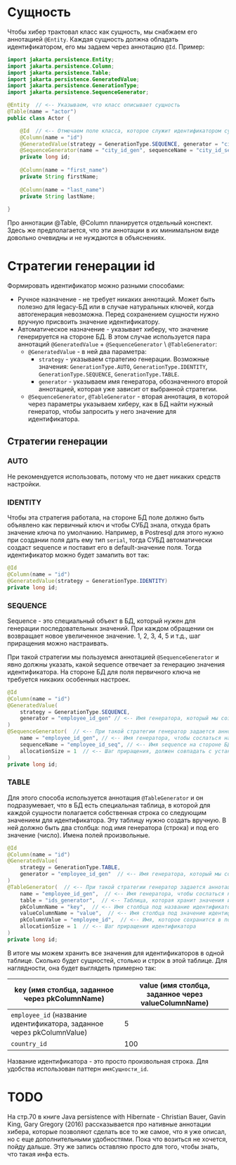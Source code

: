 # Сущность

Чтобы хибер трактовал класс как сущность, мы снабжаем его аннотацией `@Entity`. Каждая сущность должна обладать идентификатором, его мы задаем через аннотацию `@Id`. Пример:

```java
import jakarta.persistence.Entity;
import jakarta.persistence.Column;
import jakarta.persistence.Table;
import jakarta.persistence.GeneratedValue;
import jakarta.persistence.GenerationType;
import jakarta.persistence.SequenceGenerator;

@Entity  // <-- Указываем, что класс описывает сущность
@Table(name = "actor")
public class Actor {

    @Id  // <-- Отмечаем поле класса, которое служит идентификатором сущности
    @Column(name = "id")
    @GeneratedValue(strategy = GenerationType.SEQUENCE, generator = "city_id_gen")
    @SequenceGenerator(name = "city_id_gen", sequenceName = "city_id_seq", allocationSize = 1)
    private long id;
    
    @Column(name = "first_name")
    private String firstName;
    
    @Column(name = "last_name")
    private String lastName;
    
}
```

Про аннотации @Table, @Column планируется отдельный конспект. Здесь же предполагается, что эти аннотации в их минимальном виде довольно очевидны и не нуждаются в объяснениях.

# Стратегии генерации id

Формировать идентификатор можно разными способами:

* Ручное назначение - не требует никаких аннотаций. Может быть полезно для legacy-БД или в случае натуральных ключей, когда автогенерация невозможна. Перед сохранением сущности нужно вручную присвоить значение идентификатору.
* Автоматическое назначение - указывает хиберу, что значение генерируется на стороне БД. В этом случае используется пара аннотаций `@GeneratedValue` + `@SequenceGenerator` \ `@TableGenerator`:
  * `@GeneratedValue` - в ней два параметра:
    * `strategy` - указываем стратегию генерации. Возможные значения: `GenerationType.AUTO`, `GenerationType.IDENTITY`, `GenerationType.SEQUENCE`, `GenerationType.TABLE`.
    * `generator` - указываем имя генератора, обозначенного второй аннотацией, которая уже зависит от выбранной стратегии.
  * `@SequenceGenerator`, `@TableGenerator` - вторая аннотация, в которой через параметры указываем хиберу, как в БД найти нужный генератор, чтобы запросить у него значение для идентификатора.

## Стратегии генерации

### AUTO

Не рекомендуется использовать, потому что не дает никаких средств настройки.

### IDENTITY

Чтобы эта стратегия работала, на стороне БД поле должно быть объявлено как первичный ключ и чтобы СУБД знала, откуда брать значение ключа по умолчанию. Например, в Postresql для этого нужно при создании поля дать ему тип `serial`, тогда СУБД автоматически создаст sequence и поставит его в default-значение поля. Тогда идентификатор можно будет замапить вот так:

```java
@Id
@Column(name = "id")
@GeneratedValue(strategy = GenerationType.IDENTITY)
private long id;
```

### SEQUENCE

Sequence - это специальный объект в БД, который нужен для генерации последовательных значений. При каждом обращении он возвращает новое увеличенное значение. 1, 2, 3, 4, 5 и т.д., шаг приращения можно настраивать.

При такой стратегии мы пользуемся аннотацией `@SequenceGenerator` и явно должны указать, какой sequence отвечает за генерацию значения идентификатора. На стороне БД для поля первичного ключа не требуется никаких особенных настроек.

```java
@Id
@Column(name = "id")
@GeneratedValue(
    strategy = GenerationType.SEQUENCE, 
    generator = "employee_id_gen" // <-- Имя генератора, который мы создаем через @SequenceGenerator
)  
@SequenceGenerator(  // <-- При такой стратегии генератор задается аннотацией @SequenceGenerator
    name = "employee_id_gen", // <-- Имя генератора, чтобы сослаться на него из @GeneratedValue
    sequenceName = "employee_id_seq", // <-- Имя sequence на стороне БД
    allocationSize = 1  // <-- Шаг приращения, должен совпадать с установленным на стороне БД
)  
private long id;
```

### TABLE

Для этого способа используется аннотация `@TableGenerator` и он подразумевает, что в БД есть специальная таблица, в которой для каждой сущности полагается собственная строка со следующим значением для идентификатора. Эту таблицу нужно создать вручную. В ней должно быть два столбца: под имя генератора (строка) и под его значение (число). Имена полей произвольные.

```java
@Id
@Column(name = "id")
@GeneratedValue(
    strategy = GenerationType.TABLE, 
    generator = "employee_id_gen"  // <-- Имя генератора, который мы создаем через @TableGenerator
)
@TableGenerator(  // <-- При такой стратегии генератор задается аннотацией @TableGenerator
    name = "employee_id_gen",  // <-- Имя генератора, чтобы сослаться на него из @GeneratedValue
    table = "ids_generator",  // <-- Таблица, которая хранит значения идентификаторов
    pkColumnName = "key",  // <-- Имя столбца под название идентификатора
    valueColumnName = "value",  // <-- Имя столбца под значение идентификатора
    pkColumnValue = "employee_id",  // <-- Имя, которое сохранится в поле, обозначенное через pkColumnName
    allocationSize = 1  // <-- Шаг приращения идентификатора
)
private long id;
```

В итоге мы можем хранить все значения для идентификаторов в одной таблице. Сколько будет сущностей, столько и строк в этой таблице. Для наглядности, она будет выглядеть примерно так:

| key (имя столбца, заданное через pkColumnName)               | value (имя столбца, заданное через valueColumnName) |
| ------------------------------------------------------------ | --------------------------------------------------- |
| `employee_id` (название идентификатора, заданное через pkColumnValue) | 5                                                   |
| `country_id`                                                 | 100                                                 |

Название идентификатора - это просто произвольная строка. Для удобства использован паттерн `имяСущности_id`.

# TODO

На стр.70 в книге Java persistence with Hibernate - Christian Bauer, Gavin King, Gary Gregory (2016) рассказывается про нативные аннотации хибера, которые позволяют сделать все то же самое, что я уже описал, но с еще дополнительными удобностями. Пока что возиться не хочется, пойду дальше. Эту же запись оставляю просто для того, чтобы знать, что такая инфа есть.







